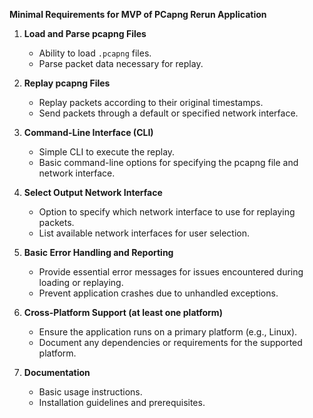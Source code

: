 **Minimal Requirements for MVP of PCapng Rerun Application**

1. **Load and Parse pcapng Files**
   - Ability to load `.pcapng` files.
   - Parse packet data necessary for replay.

2. **Replay pcapng Files**
   - Replay packets according to their original timestamps.
   - Send packets through a default or specified network interface.

3. **Command-Line Interface (CLI)**
   - Simple CLI to execute the replay.
   - Basic command-line options for specifying the pcapng file and network interface.

4. **Select Output Network Interface**
   - Option to specify which network interface to use for replaying packets.
   - List available network interfaces for user selection.

5. **Basic Error Handling and Reporting**
   - Provide essential error messages for issues encountered during loading or replaying.
   - Prevent application crashes due to unhandled exceptions.

6. **Cross-Platform Support (at least one platform)**
   - Ensure the application runs on a primary platform (e.g., Linux).
   - Document any dependencies or requirements for the supported platform.

7. **Documentation**
   - Basic usage instructions.
   - Installation guidelines and prerequisites.